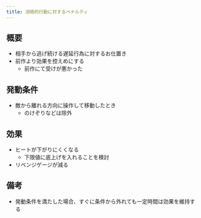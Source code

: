 ```yaml
---
title: 消極的行動に対するペナルティ
---
```


## 概要
* 相手から逃げ続ける遅延行為に対するお仕置き
* 前作より効果を控えめにする
    * 前作にて受けが悪かった

## 発動条件
* 敵から離れる方向に操作して移動したとき
    * のけぞりなどは除外

## 効果
* ヒートが下がりにくくなる
    * 下限値に底上げを入れることを検討
* リベンジゲージが減る

## 備考
* 発動条件を満たした場合、すぐに条件から外れても一定時間は効果を維持する
